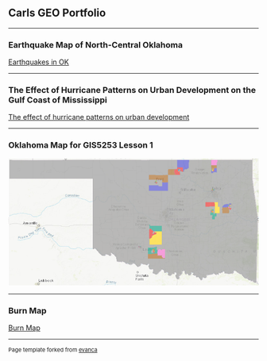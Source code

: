 ## Carls GEO Portfolio

---

### Earthquake Map of North-Central Oklahoma 

[Earthquakes in OK](/pdf/CWJ_Midterm_GIS5013_Fall2020_202010251645.pdf)

---

### The Effect of Hurricane Patterns on Urban Development on the Gulf Coast of Mississippi

[The effect of hurricane patterns on urban development](/pdf/CWJ_GIS5013_TermPaper_Fall2020.pdf)

---

### Oklahoma Map for GIS5253 Lesson 1

[![OUGIS5253 Lesson 1](images/OKcounties.png)](https://arcg.is/eTqqH)

---

### Burn Map

[Burn Map](https://carlwj.users.earthengine.app/view/finally)

---
<p style="font-size:11px">Page template forked from <a href="https://github.com/evanca/quick-portfolio">evanca</a></p>
<!-- Remove above link if you don't want to attibute -->
